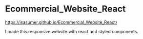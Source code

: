 # Ecommercial_Website_React
https://isasumer.github.io/Ecommercial_Website_React/

I made this responsive website with react and styled components.

